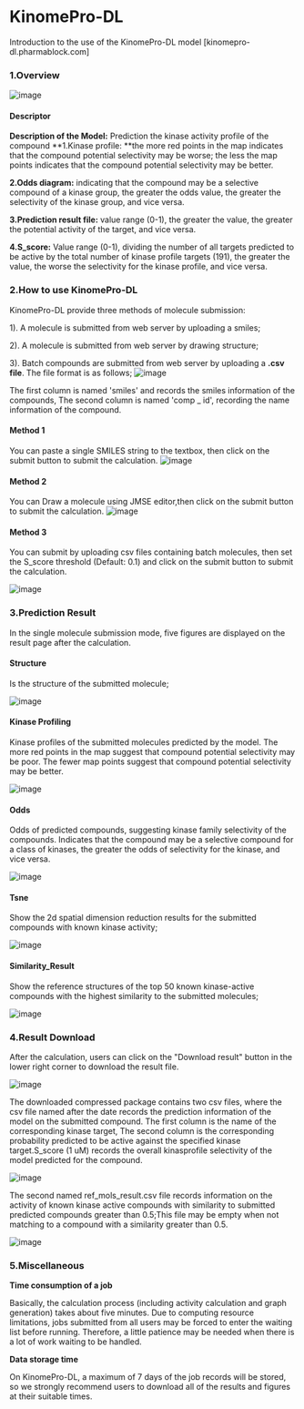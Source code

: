 # KinomePro-DL
Introduction to the use of the KinomePro-DL model
[kinomepro-dl.pharmablock.com]

### 1.Overview

![image](https://github.com/Timeless1/KinomeScan/blob/main/fig/KinomeScan.png)

#### Descriptor

**Description of the Model:** Prediction the kinase activity profile of the compound
**1.Kinase profile: **the more red points in the map indicates that the compound potential selectivity may be worse; the less the map points indicates that the compound potential selectivity may be better.

**2.Odds diagram:** indicating that the compound may be a selective compound of a kinase group, the greater the odds value, the greater the selectivity of the kinase group, and vice versa.

**3.Prediction result file:** value range (0-1), the greater the value, the greater the potential activity of the target, and vice versa.

**4.S_score:** Value range (0-1), dividing the number of all targets predicted to be active by the total number of kinase profile targets (191), the greater the value, the worse the selectivity for the kinase profile, and vice versa.

### 2.How to use KinomePro-DL

KinomePro-DL provide three methods of molecule submission:

1). A molecule is submitted from web server by uploading a smiles;

2). A molecule is submitted from web server by drawing structure;

3). Batch compounds are submitted from web server by uploading a **.csv file**. The file format is as follows;
![image](https://github.com/Timeless1/KinomeScan/blob/main/fig/image-20230530101603116.png)

The first column is named 'smiles' and records the smiles information of the compounds, The second column is named 'comp _ id', recording the name information of the compound.

#### Method 1

You can paste a single SMILES string to the textbox, then click on the submit button to submit the calculation.
![image](https://github.com/Timeless1/KinomeScan/blob/main/fig/image-20230530101218972.png)

#### Method 2

You can Draw a molecule using JMSE editor,then click on the submit button to submit the calculation.
![image](https://github.com/Timeless1/KinomeScan/blob/main/fig/image-20230530101337122.png)

#### Method 3

You can submit by uploading csv files containing batch molecules, then set the S_score threshold (Default: 0.1) and click on the submit button to submit the calculation.

![image](https://github.com/Timeless1/KinomeScan/blob/main/fig/image-20230530102156027.png)

### 3.Prediction Result 

In the single molecule submission mode, five figures are displayed on the result page after the calculation.

#### Structure

Is the structure of the submitted molecule;

![image](https://github.com/Timeless1/KinomeScan/blob/main/fig/20230530102422.447293.png)

#### Kinase Profiling

Kinase profiles of the submitted molecules predicted by the model. The more red points in the map suggest that compound potential selectivity may be poor. The fewer map points suggest that compound potential selectivity may be better.

![image](https://github.com/Timeless1/KinomeScan/blob/main/fig/20230530102422.447293-comp_1.png)

#### Odds

Odds of predicted compounds, suggesting kinase family selectivity of the compounds. Indicates that the compound may be a selective compound for a class of kinases, the greater the odds of selectivity for the kinase, and vice versa.

![image](https://github.com/Timeless1/KinomeScan/blob/main/fig/20230530102422.447293-odds.png)

#### Tsne

Show the 2d spatial dimension reduction results for the submitted compounds with known kinase activity;

![image](https://github.com/Timeless1/KinomeScan/blob/main/fig/20230530102422.447293-tsne-result.png)

#### Similarity_Result

Show the reference structures of the top 50 known kinase-active compounds with the highest similarity to the submitted molecules;

![image](https://github.com/Timeless1/KinomeScan/blob/main/fig/20230530102422.447293-result.png)

### 4.Result Download

After the calculation, users can click on the "Download result" button in the lower right corner to download the result file.

![image](https://github.com/Timeless1/KinomeScan/blob/main/fig/image-20230530104415231.png)

The downloaded compressed package contains two csv files, where the csv file named after the date records the prediction information of the model on the submitted compound. The first column is the name of the corresponding kinase target, The second column is the corresponding probability predicted to be active against the specified kinase target.S_score (1 uM) records the overall kinasprofile selectivity of the model predicted for the compound.

![image](https://github.com/Timeless1/KinomeScan/blob/main/fig/image-20230530104951321.png)

The second named ref_mols_result.csv file records information on the activity of known kinase active compounds with similarity to submitted predicted compounds greater than 0.5;This file may be empty when not matching to a compound with a similarity greater than 0.5.

![image](https://github.com/Timeless1/KinomeScan/blob/main/fig/image-20230530105356282.png)

### 5.Miscellaneous

**Time consumption of a job**

Basically, the calculation process (including activity calculation and graph generation) takes about five minutes. Due to computing resource limitations, jobs submitted from all users may be forced to enter the waiting list before running. Therefore, a little patience may be needed when there is a lot of work waiting to be handled.

**Data storage time**

On KinomePro-DL, a maximum of 7 days of the job records will be stored, so we strongly recommend
users to download all of the results and figures at their suitable times.
